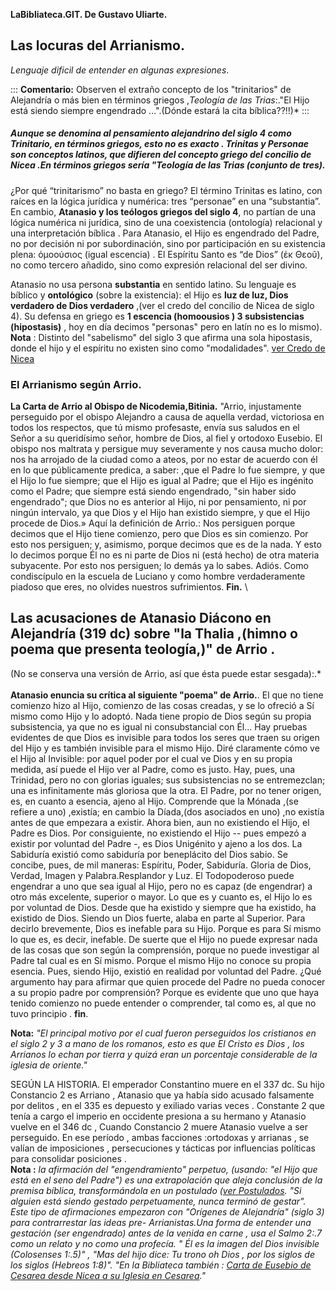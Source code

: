 **LaBibliateca.GIT. De Gustavo Uliarte.**
## Las locuras del Arrianismo.

*Lenguaje dificil de entender en algunas expresiones*. 

::: 
**Comentario:** Observen el extraño concepto de los "trinitarios" de
Alejandría o más bien en términos griegos ,*Teología de las Trias*:."El
Hijo está siendo siempre engendrado ...".(Dónde estará la cita
bíblica??!!)\*
:::   
##### Aunque se denomina al pensamiento alejandrino del siglo 4 como Trinitario, en términos griegos, esto no es exacto . Trinitas y Personae son conceptos latinos, que difieren del concepto griego del concilio de Nicea  .En términos griegos sería "Teología de las Trias (conjunto de tres).

¿Por qué “trinitarismo” no basta en griego?
El término Trinitas es latino, con raíces en la lógica jurídica y numérica: tres “personae” en una “substantia”. 
En cambio, **Atanasio y los teólogos griegos del siglo 4**, no partían de una lógica numérica ni jurídica, sino de una coexistencia (ontología) relacional y una interpretación bíblica . 
Para Atanasio, el Hijo es engendrado del Padre, no por decisión ni por subordinación, sino por participación en su existencia plena: ὁμοούσιος (igual escencia) . 
El Espíritu Santo es “de Dios” (ἐκ Θεοῦ), no como tercero añadido, sino como expresión relacional del ser divino. 

Atanasio no usa persona  **substantia** en sentido latino. Su lenguaje es bíblico y **ontológico** (sobre la existencia): el Hijo es **luz de luz, Dios verdadero de Dios verdadero** ,(ver el credo del concilio de Nicea de siglo 4).
Su defensa en griego es  **1  escencia (homoousios )  3  subsistencias (hipostasis)** , hoy en día decimos "personas" pero en latín no es lo mismo).  
**Nota** : Distinto del "sabelismo" del siglo 3 que afirma una sola hipostasis, donde el hijo y el espíritu no existen sino como "modalidades".
[ver Credo de Nicea](https://labibliateca.github.io/main/principal.html?texto=https://labibliateca.github.io/Documentos/credo.html)

### El Arrianismo según Arrio.

**La Carta de Arrio al Obispo de Nicodemia,Bitinia.**
"Arrio, injustamente perseguido por el obispo Alejandro a causa de
aquella verdad, victoriosa en todos los respectos, que tú mismo
profesaste, envía sus saludos en el Señor a su queridísimo señor, hombre
de Dios, al fiel y ortodoxo Eusebio. El obispo nos maltrata y persigue
muy severamente y nos causa mucho dolor: nos ha arrojado de la ciudad
como a ateos, por no estar de acuerdo con él en lo que públicamente
predica, a saber: ,que el Padre lo fue siempre, y que el Hijo lo fue
siempre; que el Hijo es igual al Padre; que el Hijo es ingénito como el
Padre; que siempre está siendo engendrado, "sin haber sido engendrado";
que Dios no es anterior al Hijo, ni por pensamiento, ni por ningún
intervalo, ya que Dios y el Hijo han existido siempre, y que el Hijo
procede de Dios.» Aquí la definición de Arrio.: Nos persiguen porque
decimos que el Hijo tiene comienzo, pero que Dios es sin comienzo. Por
esto nos persiguen; y, asimismo, porque decimos que es de la nada. Y
esto lo decimos porque Él no es ni parte de Dios ni (está hecho) de otra
materia subyacente. Por esto nos persiguen; lo demás ya lo sabes. Adiós.
Como condiscípulo en la escuela de Luciano y como hombre verdaderamente
piadoso que eres, no olvides nuestros sufrimientos. **Fin.**
\
## Las acusaciones de Atanasio Diácono en Alejandría (319 dc) sobre "la Thalia ,(himno o poema que presenta teología,)" de Arrio .
(No se conserva una versión de Arrio, así que ésta puede estar sesgada):.*\
\
**Atanasio enuncia su crítica al siguiente \"poema\" de Arrio.**. 
 El que no tiene comienzo hizo al Hijo, comienzo de las cosas
creadas, y se lo ofreció a Sí mismo como Hijo y lo adoptó. Nada tiene
propio de Dios según su propia subsistencia, ya que no es igual ni
consubstancial con Él... Hay pruebas evidentes de que Dios es invisible
para todos los seres que traen su origen del Hijo y es también invisible
para el mismo Hijo. Diré claramente cómo ve el Hijo al Invisible: por
aquel poder por el cual ve Dios y en su propia medida, así puede el Hijo
ver al Padre, como es justo. Hay, pues, una Trinidad, pero no con
glorias iguales; sus subsistencias no se entremezclan; una es
infinitamente más gloriosa que la otra. El Padre, por no tener origen,
es, en cuanto a esencia, ajeno al Hijo. Comprende que la Mónada ,(se
refiere a uno) ,existía; en cambio la Díada,(dos asociados en uno) ,no
existía antes de que empezara a existir. Ahora bien, aun no existiendo
el Hijo, el Padre es Dios. Por consiguiente, no existiendo el Hijo --
pues empezó a existir por voluntad del Padre -, es Dios Unigénito y
ajeno a los dos. La Sabiduría existió como sabiduría por beneplácito del
Dios sabio. Se concibe, pues, de mil maneras: Espíritu, Poder,
Sabiduría. Gloria de Dios, Verdad, Imagen y Palabra.Resplandor y Luz. El
Todopoderoso puede engendrar a uno que sea igual al Hijo, pero no es
capaz (de engendrar) a otro más excelente, superior o mayor. Lo que es y
cuanto es, el Hijo lo es por voluntad de Dios. Desde que ha existido y
siempre que ha existido, ha existido de Dios. Siendo un Dios fuerte,
alaba en parte al Superior. Para decirlo brevemente, Dios es inefable
para su Hijo. Porque es para Sí mismo lo que es, es decir, inefable. De
suerte que el Hijo no puede expresar nada de las cosas que son según la
comprensión, porque no puede investigar al Padre tal cual es en Sí
mismo. Porque el mismo Hijo no conoce su propia esencia. Pues, siendo
Hijo, existió en realidad por voluntad del Padre. ¿Qué argumento hay
para afirmar que quien procede del Padre no pueda conocer a su propio
padre por comprensión? Porque es evidente que uno que haya tenido
comienzo no puede entender o comprender, tal como es, al que no tuvo
principio . **fin**.   

**Nota:** *"El principal motivo por el cual fueron perseguidos los
cristianos en el siglo 2 y 3 a mano de los romanos, esto es que El
Cristo es Dios , los Arrianos lo echan por tierra y quizá eran un
porcentaje considerable de la iglesia de oriente."*

SEGÚN LA HISTORIA. El emperador Constantino muere en el 337 dc. Su hijo
Constancio 2 es Arriano , Atanasio que ya había sido acusado falsamente
por delitos , en el 335 es depuesto y exiliado varias veces .
Constante 2 que tenía a cargo el imperio en occidente presiona a su
hermano y Atanasio vuelve en el 346 dc , Cuando Constancio 2 muere
Atanasio vuelve a ser perseguido. En ese período , ambas facciones
:ortodoxas y arrianas , se valían de imposiciones , persecuciones y
tácticas por influencias políticas para consolidar posiciones .  
**Nota :** *la afirmación del "engendramiento" perpetuo, (usando: "el
Hijo que está en el seno del Padre") es una extrapolación que aleja
conclusión de la premisa bíblica, transformándola en un postulado ([ver
Postulados](https://labibliateca.github.io/main/principal.html?texto=Declaracion.html). 
 "Si alguien está siendo gestado perpetuamente,
nunca terminó de gestar". Este tipo de afirmaciones empezaron con
"Orígenes de Alejandría" (siglo 3) para contrarrestar las ideas pre-
Arrianistas.Una forma de entender una gestación (ser engendrado) antes
de la venida en carne , usa el Salmo 2:.7 como un relato y no como una
profecía. " Él es la imagen del Dios invisible (Colosenses 1:.5)" , "Mas
del hijo dice: Tu trono oh Dios , por los siglos de los siglos (Hebreos
1:8)". "En la Bibliateca también : [Carta de Eusebio de Cesarea desde
Nicea a su Iglesia en Cesarea](https://labibliateca.github.io/main/principal.html?texto=EusebioLetter.html)."*
